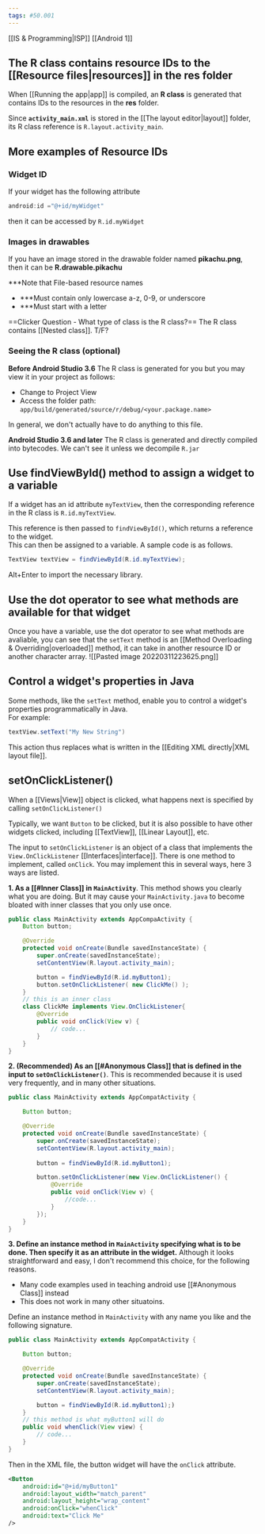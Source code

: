 ```yaml
---
tags: #50.001
---
```

[[IS & Programming|ISP]]
[[Android 1]]

## The R class contains resource IDs to the [[Resource files|resources]] in the res folder
When [[Running the app|app]] is compiled, an **R class** is generated that contains IDs to the resources in the **res** folder.

Since **`activity_main.xml`** is stored in the [[The layout editor|layout]] folder, its R class reference is `R.layout.activity_main`.

## More examples of Resource IDs
### Widget ID
If your widget has the following attribute
```groovy
android:id ="@+id/myWidget"
```
then it can be accessed by `R.id.myWidget`

### Images in drawables
If you have an image stored in the drawable folder named **pikachu.png**, then it can be **R.drawable.pikachu**

***Note that File-based resource names
- ***Must contain only lowercase a-z, 0-9, or underscore
- ***Must start with a letter

==Clicker Question - What type of class is the R class?==
The R class contains [[Nested class]]. T/F?

### Seeing the R class (optional)
**Before Android Studio 3.6**
The R class is generated for you but you may view it in your project as follows:
- Change to Project View
- Access the folder path: `app/build/generated/source/r/debug/<your.package.name>`

In general, we don't actually have to do anything to this file.

**Android Studio 3.6 and later**
The R class is generated and directly compiled into bytecodes. We can't see it unless we decompile `R.jar`

## Use findViewById() method to assign a widget to a variable
If a widget has an id attribute `myTextView`, then the corresponding reference in the R class is `R.id.myTextView`.

This reference is then passed to `findViewById()`, which returns a reference to the widget.\
This can then be assigned to a variable. A sample code is as follows.
```java
TextView textView = findViewById(R.id.myTextView);
```
Alt+Enter to import the necessary library.

## Use the dot operator to see  what methods are available for that widget
Once you have a variable, use the dot operator to see what methods are avaliable, you can see that the `setText` method is an [[Method Overloading & Overriding|overloaded]] method, it can take in another resource ID or another character array.
![[Pasted image 20220311223625.png]]

## Control a widget's properties in Java
Some methods, like the `setText` method, enable you to control a widget's properties programmatically in Java.\
For example:
```java
textView.setText("My New String")
```
This action thus replaces what is written in the [[Editing XML directly|XML layout file]].

## setOnClickListener()
When a [[Views|View]] object is clicked, what happens next is specified by calling `setOnClickListener()`

Typically, we want `Button` to be clicked, but it is also possible to have other widgets clicked, including [[TextView]], [[Linear Layout]], etc.

The input to `setOnClickListener` is an object of a class that implements the `View.OnClickListener` [[Interfaces|interface]]. There is one method to implement, called `onClick`. You may implement this in several ways, here 3 ways are listed.

**1. As a [[#Inner Class]] in `MainActivity`**.
This method shows you clearly what you are doing. But it may cause your `MainActivity.java` to become bloated with inner classes that you only use once.
```java
public class MainActivity extends AppCompaActivity {
	Button button;

	@Override
	protected void onCreate(Bundle savedInstanceState) {
		super.onCreate(savedInstanceState);
		setContentView(R.layout.activity_main);

		button = findViewById(R.id.myButton1);
		button.setOnClickListener( new ClickMe() );
	}
	// this is an inner class
	class ClickMe implements View.OnClickListener{
		@Override
		public void onClick(View v) {
			// code...
		}
	}
}
```

**2. (Recommended) As an [[#Anonymous Class]] that is defined in the input to `setOnClickListener()`**.
This is recommended because it is used very frequently, and in many other situations.
```java
public class MainActivity extends AppCompatActivity {

	Button button;

	@Override
	protected void onCreate(Bundle savedInstanceState) {
		super.onCreate(savedInstanceState);
		setContentView(R.layout.activity_main);
			
		button = findViewById(R.id.myButton1);

		button.setOnClickListener(new View.OnClickListener() {
			@Override
			public void onClick(View v) {
				//code...
			}	
		});
	}
}
```

**3. Define an instance method in `MainActivity` specifying what is to be done. Then specify it as an attribute in the widget.**
Although it looks straightforward and easy, I don't recommend this choice, for the following reasons.
- Many code examples used in teaching android use [[#Anonymous Class]] instead
- This does not work in many other situatoins.

Define an instance method in `MainActivity` with any name you like and the following signature.
```java
public class MainActivity extends AppCompatActivity {

	Button button;

	@Override
	protected void onCreate(Bundle savedInstanceState) {
		super.onCreate(savedInstanceState);
		setContentView(R.layout.activity_main);

		button = findViewById(R.id.myButton1);)
	}
	// this method is what myButton1 will do
	public void whenClick(View view) {
		// code...
	}
}
```

Then in the XML file, the button widget will have the `onClick` attribute.
```xml
<Button
	android:id="@+id/myButton1"
	android:layout_width="match_parent"
	android:layout_height="wrap_content"
	android:onClick="whenClick"
	android:text="Click Me"
/>
```

